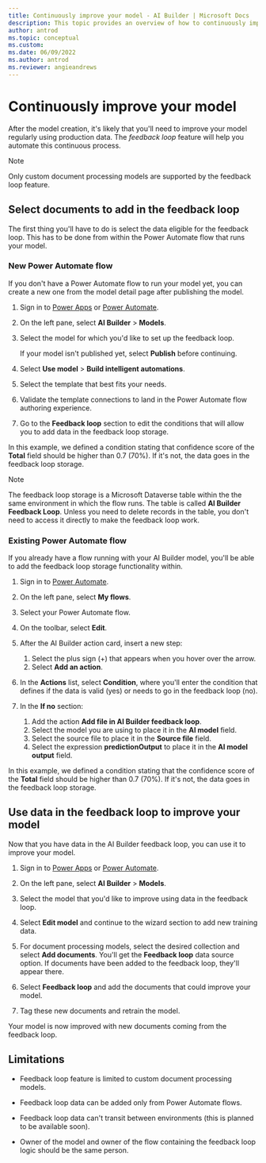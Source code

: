 ```yaml
---
title: Continuously improve your model - AI Builder | Microsoft Docs
description: This topic provides an overview of how to continuously improve AI Builder models.
author: antrod
ms.topic: conceptual
ms.custom:
ms.date: 06/09/2022
ms.author: antrod
ms.reviewer: angieandrews
---
```


# Continuously improve your model

After the model creation, it's likely that you'll need to improve your model regularly using production data. The *feedback loop* feature will help you automate this continuous process.

> [!NOTE]
> Only custom document processing models are supported by the feedback loop feature.

## Select documents to add in the feedback loop

The first thing you'll have to do is select the data eligible for the feedback loop. This has to be done from within the Power Automate flow that runs your model.

### New Power Automate flow

If you don't have a Power Automate flow to run your model yet, you can create a new one from the model detail page after publishing the model.

1. Sign in to [Power Apps](https://make.powerapps.com/) or [Power Automate](https://flow.microsoft.com/signin).

1. On the left pane, select **AI Builder** > **Models**.

1. Select the model for which you'd like to set up the feedback loop.

    If your model isn't published yet, select **Publish** before continuing.

1. Select **Use model** > **Build intelligent automations**.

1. Select the template that best fits your needs.

    <!--Add image here-->

1. Validate the template connections to land in the Power Automate flow authoring experience.

1. Go to the **Feedback loop** section to edit the conditions that will allow you to add data in the feedback loop storage.

    <!--Add image here-->

In this example, we defined a condition stating that confidence score of the **Total** field should be higher than 0.7 (70%). If it's not, the data goes in the feedback loop storage.

> [!NOTE]
> The feedback loop storage is a Microsoft Dataverse table within the the same environment in which the flow runs. The table is called **AI Builder Feedback Loop**. Unless you need to delete records in the table, you don't need to access it directly to make the feedback loop work.

### Existing Power Automate flow

If you already have a flow running with your AI Builder model, you'll be able to add the feedback loop storage functionality within.

1. Sign in to [Power Automate](https://flow.microsoft.com/signin).

1. On the left pane, select **My flows**.

1. Select your Power Automate flow.

1. On the toolbar, select **Edit**.

1. After the AI Builder action card, insert a new step:
    1. Select the plus sign (+) that appears when you hover over the arrow.
    1. Select **Add an action**.

1. In the **Actions** list, select **Condition**, where you'll enter the condition that defines if the data is valid (yes) or needs to go in the feedback loop (no).

1. In the **If no** section:
    1. Add the action **Add file in AI Builder feedback loop**.
    1. Select the model you are using to place it in the **AI model** field.
    1. Select the source file to place it in the **Source file** field.
    1. Select the expression **predictionOutput** to place it in the **AI model output** field.

    <!--Add image here-->

In this example, we defined a condition stating that the confidence score of the **Total** field should be higher than 0.7 (70%). If it's not, the data goes in the feedback loop storage.

## Use data in the feedback loop to improve your model

Now that you have data in the AI Builder feedback loop, you can use it to improve your model.

1. Sign in to [Power Apps](https://make.powerapps.com/) or [Power Automate](https://flow.microsoft.com/signin).

1. On the left pane, select **AI Builder** > **Models**.

1. Select the model that you'd like to improve using data in the feedback loop.

1. Select **Edit model** and continue to the wizard section to add new training data.

1. For document processing models, select the desired collection and select **Add documents**. You'll get the **Feedback loop** data source option. If documents have been added to the feedback loop, they'll appear there.

    <!--Add image here-->

1. Select **Feedback loop** and add the documents that could improve your model.

1. Tag these new documents and retrain the model.

Your model is now improved with new documents coming from the feedback loop.

## Limitations

- Feedback loop feature is limited to custom document processing models.

- Feedback loop data can be added only from Power Automate flows.

- Feedback loop data can't transit between environments (this is planned to be available soon).

- Owner of the model and owner of the flow containing the feedback loop logic should be the same person.
